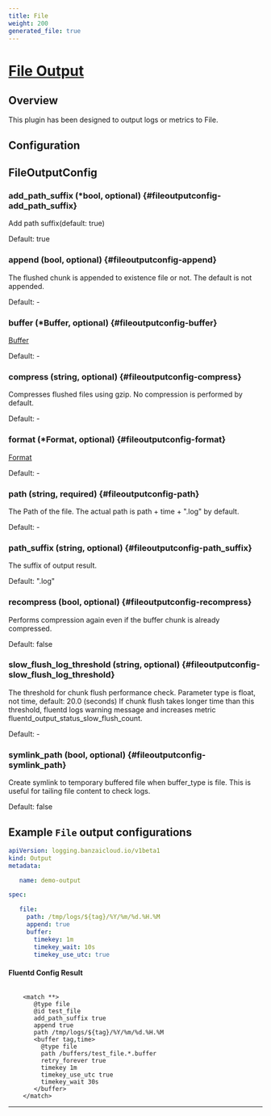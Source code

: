 ```yaml
---
title: File
weight: 200
generated_file: true
---
```


# [File Output](https://docs.fluentd.org/output/file)
## Overview
 This plugin has been designed to output logs or metrics to File.

## Configuration
## FileOutputConfig

### add_path_suffix (*bool, optional) {#fileoutputconfig-add_path_suffix}

Add path suffix(default: true) 

Default: true

### append (bool, optional) {#fileoutputconfig-append}

The flushed chunk is appended to existence file or not. The default is not appended. 

Default: -

### buffer (*Buffer, optional) {#fileoutputconfig-buffer}

[Buffer](../buffer/) 

Default: -

### compress (string, optional) {#fileoutputconfig-compress}

Compresses flushed files using gzip. No compression is performed by default. 

Default: -

### format (*Format, optional) {#fileoutputconfig-format}

[Format](../format/) 

Default: -

### path (string, required) {#fileoutputconfig-path}

The Path of the file. The actual path is path + time + ".log" by default. 

Default: -

### path_suffix (string, optional) {#fileoutputconfig-path_suffix}

The suffix of output result.

Default: ".log"

### recompress (bool, optional) {#fileoutputconfig-recompress}

Performs compression again even if the buffer chunk is already compressed.

Default: false

### slow_flush_log_threshold (string, optional) {#fileoutputconfig-slow_flush_log_threshold}

The threshold for chunk flush performance check. Parameter type is float, not time, default: 20.0 (seconds) If chunk flush takes longer time than this threshold, fluentd logs warning message and increases metric fluentd_output_status_slow_flush_count. 

Default: -

### symlink_path (bool, optional) {#fileoutputconfig-symlink_path}

Create symlink to temporary buffered file when buffer_type is file. This is useful for tailing file content to check logs.

Default: false


 ## Example `File` output configurations
 ```yaml
 apiVersion: logging.banzaicloud.io/v1beta1
 kind: Output
 metadata:

	name: demo-output

 spec:

	file:
	  path: /tmp/logs/${tag}/%Y/%m/%d.%H.%M
	  append: true
	  buffer:
	    timekey: 1m
	    timekey_wait: 10s
	    timekey_use_utc: true

 ```

 #### Fluentd Config Result
 ```

	 <match **>
		@type file
		@id test_file
		add_path_suffix true
		append true
		path /tmp/logs/${tag}/%Y/%m/%d.%H.%M
		<buffer tag,time>
		  @type file
		  path /buffers/test_file.*.buffer
		  retry_forever true
		  timekey 1m
		  timekey_use_utc true
		  timekey_wait 30s
		</buffer>
	 </match>

 ```

---
